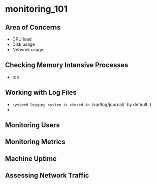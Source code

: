 # monitoring_101

## Area of Concerns

- CPU load
- Disk usage
- Network usage

## Checking Memory Intensive Processes

- top

## Working with Log Files

- `systemd logging system is stored in `/var/log/journal/` by
default. I
-

## Monitoring Users

## Monitoring Metrics

## Machine Uptime

## Assessing Network Traffic
